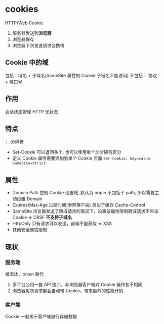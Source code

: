 # cookies

HTTP/Web Cookie

1. 服务器发送到**浏览器**
2. 浏览器保存
3. 浏览器下次发送请求会携带

## Cookie 中的域

包括：域名 + 子域名(SameSite 属性的 Cookie 子域名不能访问)
不包括： 协议 + 端口号

## 作用

会话状态管理 HTTP 无状态

## 特点

`; ` 分隔符

- Set-Cookie 可以返回多个, 也可以使用单个加分隔符区分
- 定义 Cookie 属性需要添加到单个 Cookie 后面 `Set-Cookie: key=value; SameSite=Strict`

## 属性

- Domain Path 控制 Cookie 设置域, 默认为 origin 不包括子 path, 所以需要主动设置 Domain
- Expires/Max-Age 过期时间(参照客户端)  类似于缓存 Cache-Control
- SameSite 浏览器发送了跨域请求的情况下，设置该属性限制跨域请求不带该 Cookie => CRSF **不支持子域名**
- HttpOnly 只有请求可以发送，前端不能获取 => XSS
- 其他安全属性限制

## 现状

### 服务端

被淘汰，token 替代

1. 多平台公用一套 API 接口，非浏览器客户端对 Cookie 操作各不相同
2. 浏览器每次请求都会自动带 Cookie，带来额外的性能开销

### 客户端

Cookie 一般用于客户端自行存储数据
